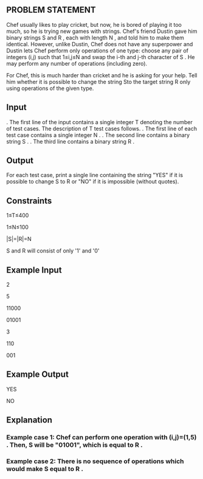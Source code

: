## PROBLEM STATEMENT

Chef usually likes to play cricket, but now, he is bored of playing it too much, so he is trying new games with strings. Chef's friend Dustin gave him binary strings S
and R , each with length N , and told him to make them identical. However, unlike Dustin, Chef does not have any superpower and Dustin lets Chef perform only operations 
of one type: choose any pair of integers (i,j) such that 1≤i,j≤N and swap the i-th and j-th character of S . He may perform any number of operations (including zero).

For Chef, this is much harder than cricket and he is asking for your help. Tell him whether it is possible to change the string Sto the target string R only using operations
of the given type.

## Input

. The first line of the input contains a single integer T denoting the number of test cases. The description of T test cases follows.
. The first line of each test case contains a single integer N .
. The second line contains a binary string S .
. The third line contains a binary string R .

## Output

For each test case, print a single line containing the string "YES" if it is possible to change S to R
 or "NO" if it is impossible (without quotes).

## Constraints

1≤T≤400

1≤N≤100

|S|=|R|=N
 
S and R will consist of only '1' and '0'

## Example Input

2

5

11000

01001

3

110

001

## Example Output

YES

NO

## Explanation
### Example case 1: Chef can perform one operation with (i,j)=(1,5) . Then, S will be "01001", which is equal to R .

### Example case 2: There is no sequence of operations which would make S equal to R .
